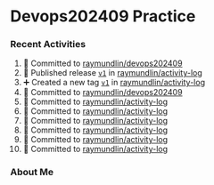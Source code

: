 # Devops202409 Practice

### Recent Activities
<!--START_SECTION:activity-->
1. 📝 Committed to [raymundlin/devops202409](https://github.com/raymundlin/devops202409/commit/0098d2186bce8e2bc660f0b7cdd9f85690bebf0a)
2. 🚀 Published release [`v1`](https://github.com/raymundlin/activity-log/releases/tag/v1) in [raymundlin/activity-log](https://github.com/raymundlin/activity-log)
3. ➕ Created a new tag [`v1`](https://github.com/raymundlin/activity-log/releases/tag/v1) in [raymundlin/activity-log](https://github.com/raymundlin/activity-log)
4. 📝 Committed to [raymundlin/devops202409](https://github.com/raymundlin/devops202409/commit/35f0c3c30da3563086ce92eded76784116e840df)
5. 📝 Committed to [raymundlin/activity-log](https://github.com/raymundlin/activity-log/commit/01021ac3441fec2123b2258b603dcbf80c1be129)
6. 📝 Committed to [raymundlin/activity-log](https://github.com/raymundlin/activity-log/commit/d2eb04cd23b85d3827c848f08114c85b4ca6b032)
7. 📝 Committed to [raymundlin/activity-log](https://github.com/raymundlin/activity-log/commit/4716b52bacab314e3abc7b10797f6dcf7623cd81)
8. 📝 Committed to [raymundlin/activity-log](https://github.com/raymundlin/activity-log/commit/eb22b952e339043461b705595ad7cb009a65da08)
9. 📝 Committed to [raymundlin/activity-log](https://github.com/raymundlin/activity-log/commit/192ba4e82482d19d46d4b93bef02f68755ac3698)
10. 📝 Committed to [raymundlin/activity-log](https://github.com/raymundlin/activity-log/commit/e7738ee151be29edd0950e7f3b2338420609c534)
<!--END_SECTION:activity-->

### About Me
<!-- MYLINKS:START -->
<!-- MYLINKS:END -->
